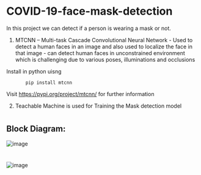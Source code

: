# COVID-19-face-mask-detection

In this project we can detect if a person is wearing a mask or not.
   
  1) MTCNN – Multi-task Cascade Convolutional Neural Network
    - Used to detect a human faces in an image and also used to localize the face in that image
    - can detect human faces in unconstrained environment which is challenging due to various poses, illuminations and occlusions
 
 Install in python uisng
           
           pip install mtcnn
 Visit https://pypi.org/project/mtcnn/ for further information

  2) Teachable Machine is used for Training the Mask detection model
 

#
## Block Diagram:
![image](https://user-images.githubusercontent.com/84563214/121014732-ecc1d280-c7b7-11eb-9f5b-1ce913870a0e.png)


#
## 
![image](https://user-images.githubusercontent.com/84563214/121014578-c4d26f00-c7b7-11eb-8e5b-38184f8cb8b9.png)
